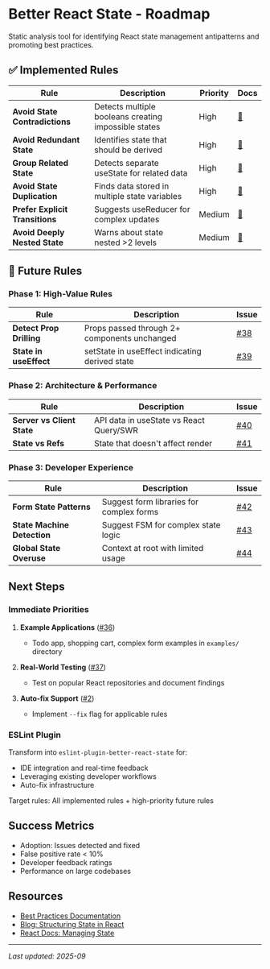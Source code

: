 # Better React State - Roadmap

Static analysis tool for identifying React state management antipatterns and promoting best practices.

## ✅ Implemented Rules

| Rule                            | Description                                          | Priority | Docs                                                      |
| ------------------------------- | ---------------------------------------------------- | -------- | --------------------------------------------------------- |
| **Avoid State Contradictions**  | Detects multiple booleans creating impossible states | High     | [📖](best-practices.md#avoid-state-contradictions)        |
| **Avoid Redundant State**       | Identifies state that should be derived              | High     | [📖](best-practices.md#avoid-redundant-state)             |
| **Group Related State**         | Detects separate useState for related data           | High     | [📖](best-practices.md#group-related-state)               |
| **Avoid State Duplication**     | Finds data stored in multiple state variables        | High     | [📖](best-practices.md#avoid-state-duplication)           |
| **Prefer Explicit Transitions** | Suggests useReducer for complex updates              | Medium   | [📖](best-practices.md#prefer-explicit-state-transitions) |
| **Avoid Deeply Nested State**   | Warns about state nested >2 levels                   | Medium   | [📖](best-practices.md#avoid-deeply-nested-state)         |

## 🚧 Future Rules

### Phase 1: High-Value Rules

| Rule                     | Description                                    | Issue                                                            |
| ------------------------ | ---------------------------------------------- | ---------------------------------------------------------------- |
| **Detect Prop Drilling** | Props passed through 2+ components unchanged   | [#38](https://github.com/kevinmaes/better-react-state/issues/38) |
| **State in useEffect**   | setState in useEffect indicating derived state | [#39](https://github.com/kevinmaes/better-react-state/issues/39) |

### Phase 2: Architecture & Performance

| Rule                       | Description                             | Issue                                                            |
| -------------------------- | --------------------------------------- | ---------------------------------------------------------------- |
| **Server vs Client State** | API data in useState vs React Query/SWR | [#40](https://github.com/kevinmaes/better-react-state/issues/40) |
| **State vs Refs**          | State that doesn't affect render        | [#41](https://github.com/kevinmaes/better-react-state/issues/41) |

### Phase 3: Developer Experience

| Rule                        | Description                              | Issue                                                            |
| --------------------------- | ---------------------------------------- | ---------------------------------------------------------------- |
| **Form State Patterns**     | Suggest form libraries for complex forms | [#42](https://github.com/kevinmaes/better-react-state/issues/42) |
| **State Machine Detection** | Suggest FSM for complex state logic      | [#43](https://github.com/kevinmaes/better-react-state/issues/43) |
| **Global State Overuse**    | Context at root with limited usage       | [#44](https://github.com/kevinmaes/better-react-state/issues/44) |

## Next Steps

### Immediate Priorities

1. **Example Applications** ([#36](https://github.com/kevinmaes/better-react-state/issues/36))
   - Todo app, shopping cart, complex form examples in `examples/` directory

2. **Real-World Testing** ([#37](https://github.com/kevinmaes/better-react-state/issues/37))
   - Test on popular React repositories and document findings

3. **Auto-fix Support** ([#2](https://github.com/kevinmaes/better-react-state/issues/2))
   - Implement `--fix` flag for applicable rules

### ESLint Plugin

Transform into `eslint-plugin-better-react-state` for:

- IDE integration and real-time feedback
- Leveraging existing developer workflows
- Auto-fix infrastructure

Target rules: All implemented rules + high-priority future rules

## Success Metrics

- Adoption: Issues detected and fixed
- False positive rate < 10%
- Developer feedback ratings
- Performance on large codebases

## Resources

- [Best Practices Documentation](best-practices.md)
- [Blog: Structuring State in React](https://certificates.dev/blog/structuring-state-in-react-5-essential-patterns)
- [React Docs: Managing State](https://react.dev/learn/managing-state)

---

_Last updated: 2025-09_
